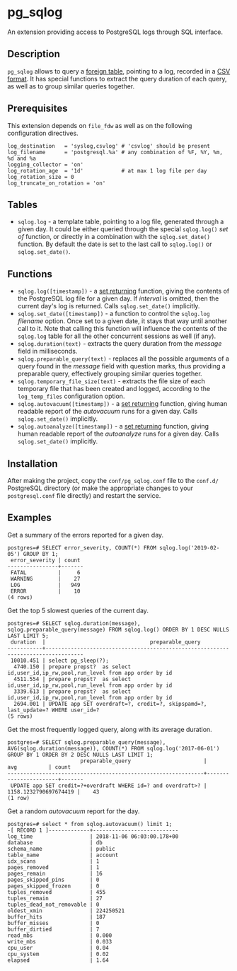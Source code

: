 # pg_sqlog #
An extension providing access to PostgreSQL logs through SQL interface.

## Description ##

`pg_sqlog` allows to query a [foreign table](https://www.postgresql.org/docs/current/static/file-fdw.html), pointing to a log, recorded in a [CSV format](https://www.postgresql.org/docs/current/static/runtime-config-logging.html#RUNTIME-CONFIG-LOGGING-CSVLOG). It has special functions to extract the query duration of each query, as well as to group similar queries together.

## Prerequisites ##

This extension depends on `file_fdw` as well as on the following configuration directives.

```
log_destination   = 'syslog,csvlog' # 'csvlog' should be present
log_filename      = 'postgresql.%a' # any combination of %F, %Y, %m, %d and %a
logging_collector = 'on'
log_rotation_age  = '1d'            # at max 1 log file per day
log_rotation_size = 0
log_truncate_on_rotation = 'on'
```

## Tables ##

* `sqlog.log` - a template table, pointing to a log file, generated through a given day. It could be either queried through the special `sqlog.log()` _set of_ function, or directly in a combination with the `sqlog.set_date()` function. By default the date is set to the last call to `sqlog.log()` or `sqlog.set_date()`.

## Functions ##

* `sqlog.log([timestamp])` - a [set returning](https://www.postgresql.org/docs/current/static/functions-srf.html) function, giving the contents of the PostgreSQL log file for a given day. If _interval_ is omitted, then the current day's log is returned. Calls `sqlog.set_date()` implicitly.
* `sqlog.set_date([timestamp])` - a function to control the `sqlog.log` _filename_ option. Once set to a given date, it stays that way until another call to it. Note that calling this function will influence the contents of the `sqlog.log` table for all the other concurrent sessions as well (if any).
* `sqlog.duration(text)` - extracts the query duration from the _message_ field in milliseconds.
* `sqlog.preparable_query(text)` - replaces all the possible arguments of a query found in the _message_ field with question marks, thus providing a preparable query, effectively grouping similar queries together.
* `sqlog.temporary_file_size(text)` - extracts the file size of each temporary file that has been created and logged, according to the `log_temp_files` configuration option.
* `sqlog.autovacuum([timestamp])` - a [set returning](https://www.postgresql.org/docs/current/static/functions-srf.html) function, giving human readable report of the _autovacuum_ runs for a given day. Calls `sqlog.set_date()` implicitly.
* `sqlog.autoanalyze([timestamp])` - a [set returning](https://www.postgresql.org/docs/current/static/functions-srf.html) function, giving human readable report of the _autoanalyze_ runs for a given day. Calls `sqlog.set_date()` implicitly.

## Installation ##

After making the project, copy the `conf/pg_sqlog.conf` file to the `conf.d/` PostgreSQL directory (or make the appropriate changes to your `postgresql.conf` file directly) and restart the service.

## Examples ##

Get a summary of the errors reported for a given day.

```
postgres=# SELECT error_severity, COUNT(*) FROM sqlog.log('2019-02-05') GROUP BY 1;
 error_severity | count
----------------+-------
 FATAL          |     6
 WARNING        |    27
 LOG            |   949
 ERROR          |    10
(4 rows)
```

Get the top 5 slowest queries of the current day.

```
postgres=# SELECT sqlog.duration(message), sqlog.preparable_query(message) FROM sqlog.log() ORDER BY 1 DESC NULLS LAST LIMIT 5;
 duration  |                                 preparable_query
-----------+----------------------------------------------------------------------------------
 10010.451 | select pg_sleep(?);
  4740.150 | prepare prepst?  as select id,user_id,ip_rw,pool,run_level from app order by id
  4511.554 | prepare prepst?  as select id,user_id,ip_rw,pool,run_level from app order by id
  3339.613 | prepare prepst?  as select id,user_id,ip_rw,pool,run_level from app order by id
  2694.001 | UPDATE app SET overdraft=?, credit=?, skipspamd=?, last_update=? WHERE user_id=?
(5 rows)
```

Get the most frequently logged query, along with its average duration.

```
postgres=# SELECT sqlog.preparable_query(message), AVG(sqlog.duration(message)), COUNT(*) FROM sqlog.log('2017-06-01') GROUP BY 1 ORDER BY 2 DESC NULLS LAST LIMIT 1;
                       preparable_query                       |          avg          | count
--------------------------------------------------------------+-----------------------+-------
 UPDATE app SET credit=?+overdraft WHERE id=? and overdraft>? | 1158.1232790697674419 |    43
(1 row)
```

Get a random _autovacuum_ report for the day.

```
postgres=# select * from sqlog.autovacuum() limit 1;
-[ RECORD 1 ]-------------+---------------------------
log_time                  | 2018-11-06 06:03:00.178+00
database                  | db
schema_name               | public
table_name                | account
idx_scans                 | 1
pages_removed             | 1
pages_remain              | 16
pages_skipped_pins        | 0
pages_skipped_frozen      | 0
tuples_removed            | 455
tuples_remain             | 27
tuples_dead_not_removable | 0
oldest_xmin               | 224250521
buffer_hits               | 187
buffer_misses             | 0
buffer_dirtied            | 7
read_mbs                  | 0.000
write_mbs                 | 0.033
cpu_user                  | 0.04
cpu_system                | 0.02
elapsed                   | 1.64
```
